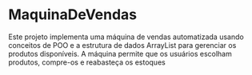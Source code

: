# MaquinaDeVendas
Este projeto implementa uma máquina de vendas automatizada usando conceitos de POO e a estrutura de dados ArrayList para gerenciar os produtos disponíveis. A máquina permite que os usuários escolham produtos, compre-os e reabasteça os estoques
